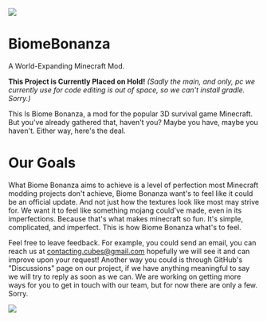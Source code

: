 ![](https://github.com/CyoNearYou/file-storage/blob/extra/minecraft_title_all.png?raw=true)
# BiomeBonanza
A World-Expanding Minecraft Mod.

**This Project is Currently Placed on Hold!** _(Sadly the main, and only, pc we currently use for code editing is out of space, so we can't install gradle. Sorry.)_

This Is Biome Bonanza, a mod for the popular 3D survival game Minecraft. But you've already gathered that, haven't you? Maybe you have, maybe you haven't. Either way, here's the deal.

# Our Goals

What Biome Bonanza aims to achieve is a level of perfection most Minecraft modding projects don't achieve, Biome Bonanza want's to feel like it could be an official update. And not just how the textures look like most may strive for. We want it to feel like something mojang could've made, even in its imperfections. Because that's what makes minecraft so fun. It's simple, complicated, and imperfect. This is how Biome Bonanza what's to feel.

Feel free to leave feedback. For example, you could send an email, you can reach us at contacting.cubes@gmail.com hopefully we will see it and can improve upon your request! Another way you could is through GitHub's "Discussions" page on our project, if we have anything meaningful to say we will try to reply as soon as we can. We are working on getting more ways for you to get in touch with our team, but for now there are only a few. Sorry.

![](https://github.com/CyoNearYou/file-storage/blob/main/file%20(5).png?raw=true)
